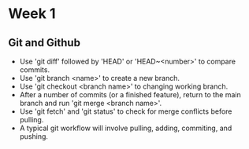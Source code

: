 # Week 1

## Git and Github
- Use 'git diff' followed by 'HEAD' or 'HEAD~\<number>' to compare commits.
- Use 'git branch \<name>' to create a new branch.
- Use 'git checkout \<branch name>' to changing working branch.
- After a number of commits (or a finished feature), return to the main branch and run 'git merge \<branch name>'.
- Use 'git fetch' and 'git status' to check for merge conflicts before pulling.
- A typical git workflow will involve pulling, adding, commiting, and pushing.